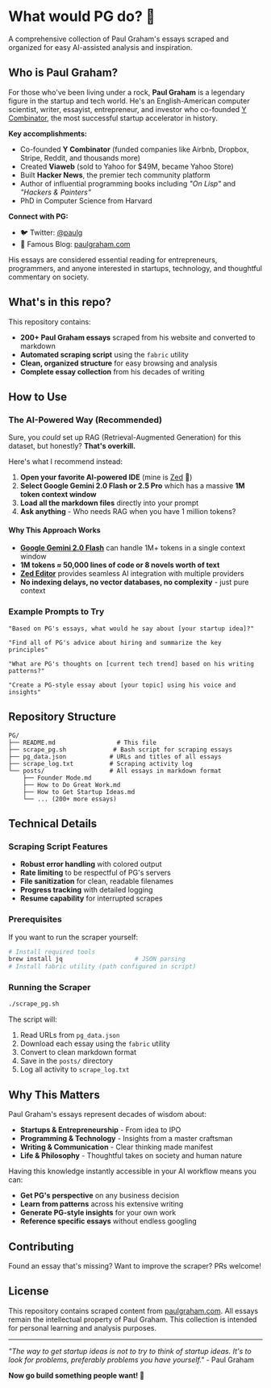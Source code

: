 # What would PG do? 🤔

A comprehensive collection of Paul Graham's essays scraped and organized for easy AI-assisted analysis and inspiration.

## Who is Paul Graham?

For those who've been living under a rock, **Paul Graham** is a legendary figure in the startup and tech world. He's an English-American computer scientist, writer, essayist, entrepreneur, and investor who co-founded [Y Combinator](https://www.ycombinator.com/), the most successful startup accelerator in history.

**Key accomplishments:**
- Co-founded **Y Combinator** (funded companies like Airbnb, Dropbox, Stripe, Reddit, and thousands more)
- Created **Viaweb** (sold to Yahoo for $49M, became Yahoo Store)
- Built **Hacker News**, the premier tech community platform
- Author of influential programming books including *"On Lisp"* and *"Hackers & Painters"*
- PhD in Computer Science from Harvard

**Connect with PG:**
- 🐦 Twitter: [@paulg](https://twitter.com/paulg)
- 📝 Famous Blog: [paulgraham.com](https://paulgraham.com)

His essays are considered essential reading for entrepreneurs, programmers, and anyone interested in startups, technology, and thoughtful commentary on society.

## What's in this repo?

This repository contains:

- **200+ Paul Graham essays** scraped from his website and converted to markdown
- **Automated scraping script** using the `fabric` utility
- **Clean, organized structure** for easy browsing and analysis
- **Complete essay collection** from his decades of writing

## How to Use

### The AI-Powered Way (Recommended)

Sure, you *could* set up RAG (Retrieval-Augmented Generation) for this dataset, but honestly? **That's overkill.**

Here's what I recommend instead:

1. **Open your favorite AI-powered IDE** (mine is [Zed](https://zed.dev/) 🚀)
2. **Select Google Gemini 2.0 Flash or 2.5 Pro** which has a massive **1M token context window**
3. **Load all the markdown files** directly into your prompt
4. **Ask anything** - Who needs RAG when you have 1 million tokens?

#### Why This Approach Works

- **[Google Gemini 2.0 Flash](https://cloud.google.com/vertex-ai/generative-ai/docs/models/gemini/2-0-flash)** can handle 1M+ tokens in a single context window
- **1M tokens ≈ 50,000 lines of code or 8 novels worth of text**
- **[Zed Editor](https://zed.dev/)** provides seamless AI integration with multiple providers
- **No indexing delays, no vector databases, no complexity** - just pure context

### Example Prompts to Try

```
"Based on PG's essays, what would he say about [your startup idea]?"

"Find all of PG's advice about hiring and summarize the key principles"

"What are PG's thoughts on [current tech trend] based on his writing patterns?"

"Create a PG-style essay about [your topic] using his voice and insights"
```

## Repository Structure

```
PG/
├── README.md                 # This file
├── scrape_pg.sh             # Bash script for scraping essays
├── pg_data.json            # URLs and titles of all essays
├── scrape_log.txt          # Scraping activity log
└── posts/                  # All essays in markdown format
    ├── Founder Mode.md
    ├── How to Do Great Work.md
    ├── How to Get Startup Ideas.md
    └── ... (200+ more essays)
```

## Technical Details

### Scraping Script Features

- **Robust error handling** with colored output
- **Rate limiting** to be respectful of PG's servers
- **File sanitization** for clean, readable filenames
- **Progress tracking** with detailed logging
- **Resume capability** for interrupted scrapes

### Prerequisites

If you want to run the scraper yourself:

```bash
# Install required tools
brew install jq                    # JSON parsing
# Install fabric utility (path configured in script)
```

### Running the Scraper

```bash
./scrape_pg.sh
```

The script will:
1. Read URLs from `pg_data.json`
2. Download each essay using the `fabric` utility
3. Convert to clean markdown format
4. Save in the `posts/` directory
5. Log all activity to `scrape_log.txt`

## Why This Matters

Paul Graham's essays represent decades of wisdom about:

- **Startups & Entrepreneurship** - From idea to IPO
- **Programming & Technology** - Insights from a master craftsman
- **Writing & Communication** - Clear thinking made manifest
- **Life & Philosophy** - Thoughtful takes on society and human nature

Having this knowledge instantly accessible in your AI workflow means you can:
- **Get PG's perspective** on any business decision
- **Learn from patterns** across his extensive writing
- **Generate PG-style insights** for your own work
- **Reference specific essays** without endless googling

## Contributing

Found an essay that's missing? Want to improve the scraper? PRs welcome!

## License

This repository contains scraped content from [paulgraham.com](https://paulgraham.com). All essays remain the intellectual property of Paul Graham. This collection is intended for personal learning and analysis purposes.

---

*"The way to get startup ideas is not to try to think of startup ideas. It's to look for problems, preferably problems you have yourself."* - Paul Graham

**Now go build something people want! 🚀**
